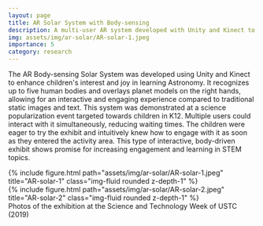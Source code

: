 ```yaml
---
layout: page
title: AR Solar System with Body-sensing
description: A multi-user AR system developed with Unity and Kinect to interact with our solar system
img: assets/img/ar-solar/AR-solar-1.jpeg
importance: 5
category: research
---
```


The AR Body-sensing Solar System was developed using Unity and Kinect to enhance children's interest and joy in learning Astronomy. It recognizes up to five human bodies and overlays planet models on the right hands, allowing for an interactive and engaging experience compared to traditional static images and text. This system was demonstrated at a science popularization event targeted towards children in K12. Multiple users could interact with it simultaneously, reducing waiting times. The children were eager to try the exhibit and intuitively knew how to engage with it as soon as they entered the activity area. This type of interactive, body-driven exhibit shows promise for increasing engagement and learning in STEM topics.

<div class="row">
    <div class="col-sm mt-3 mt-md-0">
        {% include figure.html path="assets/img/ar-solar/AR-solar-1.jpeg" title="AR-solar-1" class="img-fluid rounded z-depth-1" %}
    </div>
    <div class="col-sm mt-3 mt-md-0">
        {% include figure.html path="assets/img/ar-solar/AR-solar-2.jpeg" title="AR-solar-2" class="img-fluid rounded z-depth-1" %}
    </div>
</div>
<div class="caption">
    Photos of the exhibition at the Science and Technology Week of USTC (2019)
</div>
